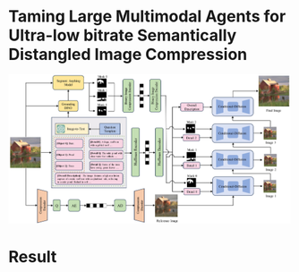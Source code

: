 # Taming Large Multimodal Agents for Ultra-low bitrate Semantically Distangled Image Compression


[![PDF Thumbnail](https://github.com/yang-xidian/SEDIC/blob/main/method.jpg)](https://github.com/yang-xidian/SEDIC/blob/main/method.pdf)

# Result

